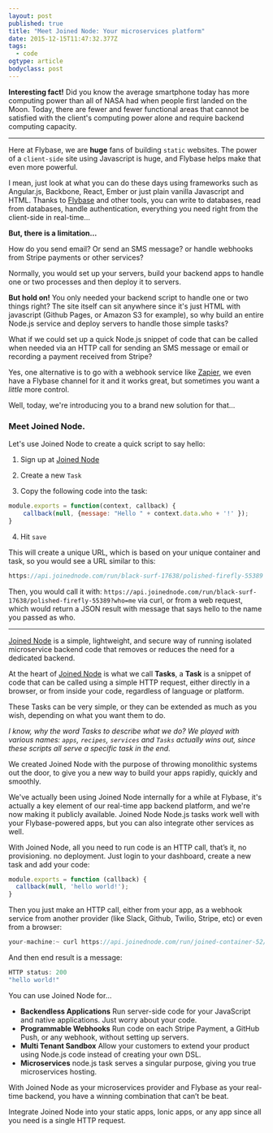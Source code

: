 ```yaml
---
layout: post 
published: true 
title: "Meet Joined Node: Your microservices platform" 
date: 2015-12-15T11:47:32.377Z 
tags:
  - code
ogtype: article 
bodyclass: post 
---
```


**Interesting fact!** Did you know the average smartphone today has more computing power than all of NASA had when people first landed on the Moon. Today, there are fewer and fewer functional areas that cannot be satisfied with the client's computing power alone and require backend computing capacity.

---

Here at Flybase, we are **huge** fans of building `static` websites. The power of a `client-side` site using Javascript is huge, and Flybase helps make that even more powerful.

I mean, just look at what you can do these days using frameworks such as Angular.js, Backbone, React, Ember or just plain vanilla Javascript and HTML. Thanks to [Flybase](http://flybase.io) and other tools, you can write to databases, read from databases, handle authentication, everything you need right from the client-side in real-time...

**But, there is a limitation...**

How do you send email? Or send an SMS message? or handle webhooks from Stripe payments or other services?

Normally, you would set up your servers, build your backend apps to handle one or two processes and then deploy it to servers.

**But hold on!** You only needed your backend script to handle one or two things right? The site itself can sit anywhere since it's just HTML with javascript (Github Pages, or Amazon S3 for example), so why build an entire Node.js service and deploy servers to handle those simple tasks?

What if we could set up a quick Node.js snippet of code that can be called when needed via an HTTP call for sending an SMS message or email or recording a payment received from Stripe?

Yes, one alternative is to go with a webhook service like [Zapier](http://zapier.com), we even have a Flybase channel for it and it works great, but sometimes you want a *little* more control.

Well, today, we're introducing you to a brand new solution for that...

### Meet Joined Node.

Let's use Joined Node to create a quick script to say hello:

1) Sign up at [Joined Node](https://app.joinednode.com)

2) Create a new `Task`

3) Copy the following code into the task:

```javascript
module.exports = function(context, callback) { 
	callback(null, {message: "Hello " + context.data.who + '!' }); 
}
```

4) Hit `save`

This will create a unique URL, which is based on your unique container and task, so you would see a URL similar to this:

```javascript
https://api.joinednode.com/run/black-surf-17638/polished-firefly-55389
```

Then, you would call it with: `https://api.joinednode.com/run/black-surf-17638/polished-firefly-55389?who=me` via curl, or from a web request, which would return a JSON result with message that says hello to the name you passed as who.

---

[Joined Node](https://joinednode.com) is a simple, lightweight, and secure way of running isolated microservice backend code that removes or reduces the need for a dedicated backend.

At the heart of [Joined Node](https://joinednode.com) is what we call **Tasks**,  a **Task** is a snippet of code that can be called using a simple HTTP request, either directly in a browser, or from inside your code, regardless of language or platform. 

These Tasks can be very simple, or they can be extended as much as you wish, depending on what you want them to do.

_I know, why the word *Tasks* to describe what we do? We played with various names: `apps`, `recipes`, `services` and `Tasks` actually wins out, since these scripts all serve a specific task in the end._

We created Joined Node with the purpose of throwing monolithic systems out the door, to give you a new way to build your apps rapidly, quickly and smoothly.

We've actually been using Joined Node internally for a while at Flybase, it's actually a key element of our real-time app backend platform, and we're now making it publicly available. Joined Node Node.js tasks work well with your Flybase-powered apps, but you can also integrate other services as well.

With Joined Node, all you need to run code is an HTTP call, that’s it, no provisioning. no deployment. Just login to your dashboard, create a new task and add your code:

```javascript
module.exports = function (callback) {
  callback(null, 'hello world!');
}
```

Then you just make an HTTP call, either from your app, as a webhook service from another provider (like Slack, Github, Twilio, Stripe, etc) or even from a browser:

```javascript
your-machine:~ curl https://api.joinednode.com/run/joined-container-52/hello
```

And then end result is a message:

```javascript
HTTP status: 200
"hello world!"
```

You can use Joined Node for…

- **Backendless Applications** Run server-side code for your JavaScript and native applications. Just worry about your code.
- **Programmable Webhooks** Run code on each Stripe Payment, a GitHub Push, or any webhook, without setting up servers.
- **Multi Tenant Sandbox** Allow your customers to extend your product using Node.js code instead of creating your own DSL.
- **Microservices** node.js task serves a singular purpose, giving you true microservices hosting.

With Joined Node as your microservices provider and Flybase as your real-time backend, you have a winning combination that can’t be beat. 

Integrate Joined Node into your static apps, Ionic apps, or any app since all you need is a single HTTP request.
